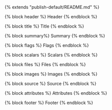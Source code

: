 {% extends "publish-default/README.md" %}

{% block header %}
Header
{% endblock %}

{% block title %}
Title
{% endblock %}

{% block summary%}
Summary
{% endblock %}

{% block flags %}
Flags
{% endblock %}

{% block scalars %}
Scalars
{% endblock %}

{% block files %}
Files
{% endblock %}

{% block images %}
Images
{% endblock %}

{% block source %}
Source
{% endblock %}

{% block attributes %}
Attributes
{% endblock %}

{% block footer %}
Footer
{% endblock %}
